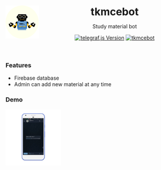 <header>
<img src="img/logo.png" alt="logo" height="90" align="left">
<h1 style="display: inline">tkmcebot</h1>

Study material bot

[![telegraf.js Version](https://img.shields.io/badge/telegraf.js-v4.6.0-f36caf.svg?style=flat-square)](https://github.com/telegraf/telegraf)
[![tkmcebot](https://img.shields.io/badge/tkmcebot-grey?style=flat-square&logo=telegram)](https://t.me/tkmcebot)
</header>

### Features
- Firebase database
- Admin can add new material at any time

### Demo
<img src="img/ss.gif" width="30%" align="left" padding='50'/>


